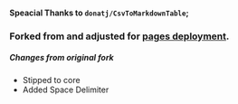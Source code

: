#### Speacial Thanks to ```donatj/CsvToMarkdownTable```; 

### Forked from and adjusted for [pages deployment](https://appatalks.github.io/table-to-markdown/).

##### Changes from original fork
- Stipped to core
- Added Space Delimiter

